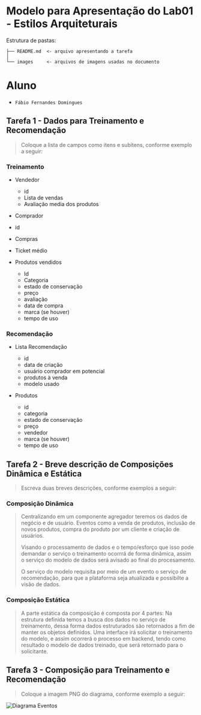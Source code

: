 # Modelo para Apresentação do Lab01 - Estilos Arquiteturais

Estrutura de pastas:

~~~
├── README.md  <- arquivo apresentando a tarefa
│
└── images     <- arquivos de imagens usadas no documento
~~~

# Aluno
* `Fábio Fernandes Domingues`

## Tarefa 1 - Dados para Treinamento e Recomendação

> Coloque a lista de campos como itens e subitens, conforme exemplo a seguir:
>
### Treinamento
* Vendedor
  * id
  * Lista de vendas
  * Avaliação media dos produtos
 
 * Comprador
  * id
  * Compras
  * Ticket médio

* Produtos vendidos
  * Id
  * Categoria
  * estado de conservação
  * preço
  * avaliação
  * data de compra
  * marca (se houver)
  * tempo de uso

### Recomendação
* Lista Recomendação
  * id
  * data de criação
  * usuário comprador em potencial
  * produtos à venda
  * modelo usado
  
* Produtos
  * id
  * categoria
  * estado de conservação
  * preço
  * vendedor
  * marca (se houver)
  * tempo de uso

## Tarefa 2 - Breve descrição de Composições Dinâmica e Estática

> Escreva duas breves descrições, conforme exemplos a seguir:
>
### Composição Dinâmica
> Centralizando em um componente agregador teremos os dados de negócio e de usuário. 
> Eventos como a venda de produtos, inclusão de novos produtos, compra do produto por um cliente e criação de usuários.
>
> Visando o processamento de dados e o tempo/esforço que isso pode demandar o serviço o treinamento ocorrrá de forma dinâmica,
> assim o serviço do modelo de dados será avisado ao final do procesamento.
> 
> O serviço do modelo requisita por meio de um evento o serviço de recomendação, para que a plataforma seja atualizada e
> possibilte a visão de dados.

### Composição Estática
> A parte estática da composição é composta por 4 partes:
> Na estrutura definida temos a busca dos dados no serviço de treinamento, dessa forma dados estruturados são retornados a fim de manter
> os objetos definidos. Uma interface irá solicitar o treinamento do modelo, e assim ocorrerá o processo em backend, tendo como resultado
> o modelo de dados treinado, que será retornado para o solicitante. 

## Tarefa 3 - Composição para Treinamento e Recomendação

> Coloque a imagem PNG do diagrama, conforme exemplo a seguir:
>
![Diagrama Eventos](images/recomendation-composition.png)

